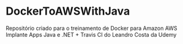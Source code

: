 # DockerToAWSWithJava
Repositório criado para o treinamento de Docker para Amazon AWS Implante Apps Java e .NET + Travis CI do Leandro Costa da Udemy



